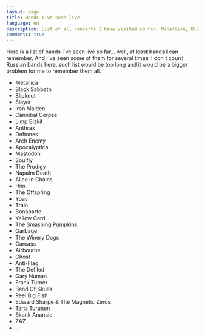 ```yaml
---
layout: page
title: Bands I've seen live
language: en
description: List of all concerts I have visited so far. Metallica, Black Sabbath, Slipknot and more.
comments: true
---
```


Here is a list of bands I\`ve seen live so far... well, at least bands I can remember. And I\`ve seen some of them for several times. I don\`t count Russian bands here, such list would be too long and it would be a bigger problem for me to remember them all.

* Metallica
* Black Sabbath
* Slipknot
* Slayer
* Iron Maiden
* Cannibal Corpse
* Limp Bizkit
* Anthrax
* Deftones
* Arch Enemy
* Apocalyptica
* Mastodon
* Soulfly
* The Prodigy
* Napalm Death
* Alice In Chains
* Him
* The Offspring
* Yoav
* Train
* Bonaparte
* Yellow Card
* The Smashing Pumpkins
* Garbage
* The Winery Dogs
* Carcass
* Airbourne
* Ghost
* Anti-Flag
* The Defiled
* Gary Numan
* Frank Turner
* Band Of Skulls
* Reel Big Fish
* Edward Sharpe & The Magnetic Zeros
* Tarja Turunen
* Skank Anansie
* ZAZ
* ...